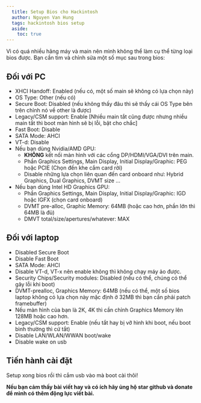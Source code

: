 ```yaml
---
  title: Setup Bios cho Hackintosh
  author: Nguyen Van Hung
  tags: hackintosh bios setup
  aside:
    toc: true
---
```

Vì có quá nhiều hãng máy và main nên mình không thể làm cụ thể từng loại bios được. Bạn cần tìm và chỉnh sửa một số mục sau trong bios:

## Đối với PC

* XHCI Handoff: Enabled \(nếu có, một số main sẽ không có lựa chọn này\)
* OS Type: Other \(nếu có\)
* Secure Boot: Disabled \(nếu không thấy đâu thì sẽ thấy cái OS Type bên trên chỉnh nó về other là được\)
* Legacy/CSM support: Enable \[Nhiều main tắt cũng được nhưng nhiều main tắt thì boot màn hình sẽ bị lỗi, bật cho chắc\]
* Fast Boot: Disable
* SATA Mode: AHCI
* VT-d: Disable
* Nếu bạn dùng Nvidia/AMD GPU:
  * __KHÔNG__ kết nối màn hình với các cổng DP/HDMI/VGA/DVI trên main.
  * Phần Graphics Settings, Main Display, Initial Display/Graphic: PEG hoặc PCIE (Chọn đến khe cắm card rời)
  * Disable những lựa chọn liên quan đến card onboard như: Hybrid Graphics, Dual Graphics, DVMT size ...
* Nếu bạn dùng Intel HD Graphics GPU:
  * Phần Graphics Settings, Main Display, Initial Display/Graphic: IGD hoặc IGFX \(chọn card onboard\)
  * DVMT pre-alloc, Graphic Memory: 64MB \(hoặc cao hơn, phần lớn thì 64MB là đủ\)
  * DMVT total/size/apertures/whatever: MAX

## Đối với laptop

* Disabled Secure Boot
* Disable Fast Boot
* SATA Mode: AHCI
* Disable VT-d, VT-x nên enable không thì không chạy máy ảo được.
* Security Chips/Security modules: Disabled \(nếu có thể, chúng có thể gây lỗi khi boot\)
* DVMT-prealloc, Graphics Memory: 64MB \(nếu có thể, một số bios laptop không có lựa chọn này mặc định ở 32MB thì bạn cần phải patch framebuffer\)
* Nếu màn hình của bạn là 2K, 4K thì cần chỉnh Graphics Memory lên 128MB hoặc cao hơn.
* Legacy/CSM support: Enable \(nếu tắt hay bị vỡ hình khi boot, nếu boot bình thường thì cứ tắt\)
* Disable LAN/WLAN/WWAN boot/wake
* Disable wake on usb

## Tiến hành cài đặt
Setup xong bios rồi thì cắm usb vào mà boot cài thôi!

__Nếu bạn cảm thấy bài viết hay và có ích hãy ủng hộ star github và donate để mình có thêm động lực viết bài.__
